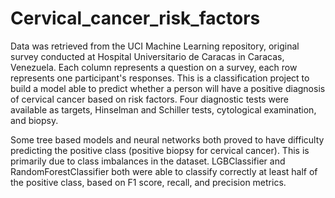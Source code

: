 # Cervical_cancer_risk_factors
Data was retrieved from the UCI Machine Learning repository, original survey conducted at Hospital Universitario de Caracas in Caracas, Venezuela. Each column represents a question on a survey, each row represents one participant's responses. This is a classification project to build a model able to predict whether a person will have a positive diagnosis of cervical cancer based on risk factors. Four diagnostic tests were available as targets, Hinselman and Schiller tests, cytological examination, and biopsy. 

Some tree based models and neural networks both proved to have difficulty predicting the positive class (positive biopsy for cervical cancer). This is primarily due to class imbalances in the dataset. LGBClassifier and RandomForestClassifier both were able to classify correctly at least half of the positive class, based on F1 score, recall, and precision metrics.
